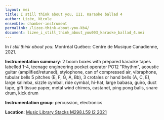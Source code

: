 ```yaml
---
layout: mei
title: I still think about you, III. Karaoke ballad 4
author: Lizée, Nicole
ensemble: chamber-instrument
permalink: /lizee-think-about-you-kb4/
document: lizee_i_still_think_about_you003_karaoke_ballad_4.mei
---
```


In *I still think about you.* Montréal Québec: Centre de Musique Canadienne, 2021.

**Instrumentation summary**: 2 boom boxes with prepared karaoke tapes labelled 1-4, teenage engineering pocket operator PO12 "Rhythm", acoustic guitar (amplified/retuned), stylophone, can of compressed air, vibraphone, tubular bells 5 pitches (E, F, G, A, Bb), 3 crotales or hand bells (A, C, E), large kalimba, sizzle cymbal, ride cymbal, hi-hat, large babasa, guiro, duct tape, gift tissue paper, metal wind chimes, castanet, ping pong balls, snare drum, kick drum 

**Instrumentation group**: percussion, electronics 

**Location**: <a href="https://tufts.primo.exlibrisgroup.com/permalink/01TUN_INST/1kc9gia/alma991018677203903851" target="_blank">Music Library Stacks M298.L59 I2 2021</a>

